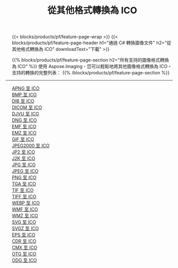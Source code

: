 ﻿---
title: 從其他格式轉換為 ICO 
weight: 3920
url: /zh-hant/net/conversion/to/ico 
lang: zh-hant
langdirlevel: 2
locales: zh-hans,ja,it,ru,de,es,fr,nl,id,lt,pl,pt,vi,tr,ko,zh-hant,ar,hi,th,sv,cs,uk,he
description: 使用 Aspose.Imaging，您可以輕鬆地將其他格式轉換為 ICO
---

{{< blocks/products/pf/feature-page-wrap >}}
{{< blocks/products/pf/feature-page-header h1="通過 C# 轉換圖像文件" h2="從其他格式轉換為 ICO" downloadText="下載" >}}


{{% blocks/products/pf/feature-page-section  h2="所有支持的圖像格式轉換為 ICO" %}}
使用 Aspose.Imaging，您可以輕鬆地將其他圖像格式轉換為 ICO。
<br/>
支持的轉換的完整列表：
{{% /blocks/products/pf/feature-page-section %}}
<div class="container-fluid productfamilypage bg-gray">
    <div class="convertypes bg-gray agp-content section">
        <div class="container">
		<hr style="margin-left:-20px;"/>
		<div class="row other-converters">
		    <div class='col-md-2 other-converter remove-lp remove-rp'><a href="/imaging/zh-hant/net/conversion/apng-to-ico" >APNG 至 ICO</a></div>
<div class='col-md-2 other-converter remove-lp remove-rp'><a href="/imaging/zh-hant/net/conversion/bmp-to-ico" >BMP 至 ICO</a></div>
<div class='col-md-2 other-converter remove-lp remove-rp'><a href="/imaging/zh-hant/net/conversion/dib-to-ico" >DIB 至 ICO</a></div>
<div class='col-md-2 other-converter remove-lp remove-rp'><a href="/imaging/zh-hant/net/conversion/dicom-to-ico" >DICOM 至 ICO</a></div>
<div class='col-md-2 other-converter remove-lp remove-rp'><a href="/imaging/zh-hant/net/conversion/djvu-to-ico" >DJVU 至 ICO</a></div>
<div class='col-md-2 other-converter remove-lp remove-rp'><a href="/imaging/zh-hant/net/conversion/dng-to-ico" >DNG 至 ICO</a></div>
<div class='col-md-2 other-converter remove-lp remove-rp'><a href="/imaging/zh-hant/net/conversion/emf-to-ico" >EMF 至 ICO</a></div>
<div class='col-md-2 other-converter remove-lp remove-rp'><a href="/imaging/zh-hant/net/conversion/emz-to-ico" >EMZ 至 ICO</a></div>
<div class='col-md-2 other-converter remove-lp remove-rp'><a href="/imaging/zh-hant/net/conversion/gif-to-ico" >GIF 至 ICO</a></div>
<div class='col-md-2 other-converter remove-lp remove-rp'><a href="/imaging/zh-hant/net/conversion/jpeg2000-to-ico" >JPEG2000 至 ICO</a></div>
<div class='col-md-2 other-converter remove-lp remove-rp'><a href="/imaging/zh-hant/net/conversion/jp2-to-ico" >JP2 至 ICO</a></div>
<div class='col-md-2 other-converter remove-lp remove-rp'><a href="/imaging/zh-hant/net/conversion/j2k-to-ico" >J2K 至 ICO</a></div>
<div class='col-md-2 other-converter remove-lp remove-rp'><a href="/imaging/zh-hant/net/conversion/jpg-to-ico" >JPG 至 ICO</a></div>
<div class='col-md-2 other-converter remove-lp remove-rp'><a href="/imaging/zh-hant/net/conversion/jpeg-to-ico" >JPEG 至 ICO</a></div>
<div class='col-md-2 other-converter remove-lp remove-rp'><a href="/imaging/zh-hant/net/conversion/png-to-ico" >PNG 至 ICO</a></div>
<div class='col-md-2 other-converter remove-lp remove-rp'><a href="/imaging/zh-hant/net/conversion/tga-to-ico" >TGA 至 ICO</a></div>
<div class='col-md-2 other-converter remove-lp remove-rp'><a href="/imaging/zh-hant/net/conversion/tif-to-ico" >TIF 至 ICO</a></div>
<div class='col-md-2 other-converter remove-lp remove-rp'><a href="/imaging/zh-hant/net/conversion/tiff-to-ico" >TIFF 至 ICO</a></div>
<div class='col-md-2 other-converter remove-lp remove-rp'><a href="/imaging/zh-hant/net/conversion/webp-to-ico" >WEBP 至 ICO</a></div>
<div class='col-md-2 other-converter remove-lp remove-rp'><a href="/imaging/zh-hant/net/conversion/wmf-to-ico" >WMF 至 ICO</a></div>
<div class='col-md-2 other-converter remove-lp remove-rp'><a href="/imaging/zh-hant/net/conversion/wmz-to-ico" >WMZ 至 ICO</a></div>
<div class='col-md-2 other-converter remove-lp remove-rp'><a href="/imaging/zh-hant/net/conversion/svg-to-ico" >SVG 至 ICO</a></div>
<div class='col-md-2 other-converter remove-lp remove-rp'><a href="/imaging/zh-hant/net/conversion/svgz-to-ico" >SVGZ 至 ICO</a></div>
<div class='col-md-2 other-converter remove-lp remove-rp'><a href="/imaging/zh-hant/net/conversion/eps-to-ico" >EPS 至 ICO</a></div>
<div class='col-md-2 other-converter remove-lp remove-rp'><a href="/imaging/zh-hant/net/conversion/cdr-to-ico" >CDR 至 ICO</a></div>
<div class='col-md-2 other-converter remove-lp remove-rp'><a href="/imaging/zh-hant/net/conversion/cmx-to-ico" >CMX 至 ICO</a></div>
<div class='col-md-2 other-converter remove-lp remove-rp'><a href="/imaging/zh-hant/net/conversion/otg-to-ico" >OTG 至 ICO</a></div>
<div class='col-md-2 other-converter remove-lp remove-rp'><a href="/imaging/zh-hant/net/conversion/odg-to-ico" >ODG 至 ICO</a></div>
                </div>
        </div>
    </div>
</div>
<br/>

